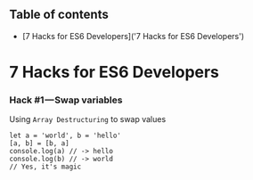 ## Table of contents

- [7 Hacks for ES6 Developers]('7 Hacks for ES6 Developers')

# 7 Hacks for ES6 Developers

### Hack #1 — Swap variables
Using `Array Destructuring` to swap values
```
let a = 'world', b = 'hello'
[a, b] = [b, a]
console.log(a) // -> hello
console.log(b) // -> world
// Yes, it's magic
```
